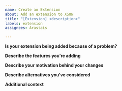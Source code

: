 ```yaml
---
name: Create an Extension
about: Add an extension to XSON
title: "[Extension] <description>"
labels: extension
assignees: Arastais

---
```


**Is your extension being added because of a problem?**
<!-- A clear and concise description of what the problem is, if applicable. -->
<!-- If it addresses an extension request, all you have to say is "Satisfies #<issue number>" -->


**Describe the features you're adding**
<!-- A clear and concise description of what you are adding/changing. -->


**Describe your motivation behind your changes**
<!-- Explain why these changes should happen. -->


**Describe alternatives you've considered**
<!-- A clear and concise description of any alternative solutions you've considered. This part can be omitted and the title can be removed if it's not applicable -->


**Additional context**
<!-- Add any other optional context about the changes here. Remove the title if not applicable -->
